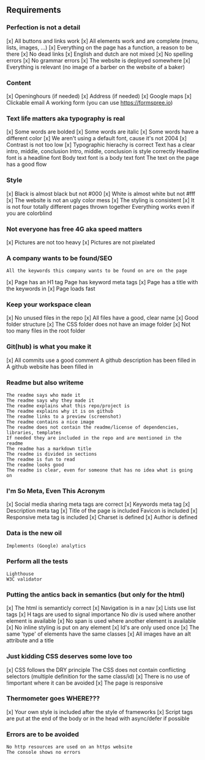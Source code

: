## Requirements
### Perfection is not a detail

 [x]   All buttons and links work
 [x]   All elements work and are complete (menu, lists, images, ...)
 [x]   Everything on the page has a function, a reason to be there
 [x]   No dead links
 [x]   English and dutch are not mixed
 [x]   No spelling errors
 [x]   No grammar errors
 [x]   The website is deployed somewhere
 [x]   Everything is relevant (no image of a barber on the website of a baker)

### Content

  [x]  Openinghours (if needed)
  [x]  Address (if needed)
  [x]  Google maps
  [x]  Clickable email
    A working form (you can use https://formspree.io)

### Text life matters aka typography is real

  [x]  Some words are bolded
  [x]  Some words are italic
  [x]  Some words have a different color
  [x]  We aren't using a default font, cause it's not 2004
  [x]  Contrast is not too low
  [x]  Typographic hierachy is correct
    Text has a clear intro, middle, conclusion
    Intro, middle, conclusion is style correctly
    Headline font is a headline font
    Body text font is a body text font
    The text on the page has a good flow

### Style

  [x]  Black is almost black but not #000
  [x]  White is almost white but not #fff
  [x]  The website is not an ugly color mess
  [x]  The styling is consistent
  [x]  It is not four totally different pages thrown together
    Everything works even if you are colorblind

### Not everyone has free 4G aka speed matters

  [x]  Pictures are not too heavy
  [x]  Pictures are not pixelated

### A company wants to be found/SEO

    All the keywords this company wants to be found on are on the page
  [x]  Page has an H1 tag
    Page has keyword meta tags
  [x]  Page has a title with the keywords in
  [x]  Page loads fast

### Keep your workspace clean

  [x]  No unused files in the repo
  [x]  All files have a good, clear name
  [x]  Good folder structure
  [x]  The CSS folder does not have an image folder
  [x]  Not too many files in the root folder

### Git(hub) is what you make it

  [x]  All commits use a good comment
    A github description has been filled in
    A github website has been filled in

### Readme but also writeme

    The readme says who made it
    The readme says why they made it
    The readme explains what this repo/project is
    The readme explains why it is on github
    The readme links to a preview (screenshot)
    The readme contains a nice image
    The readme does not contain the readme/license of dependencies, libraries, templates
    If needed they are included in the repo and are mentioned in the readme
    The readme has a markdown title
    The readme is divided in sections
    The readme is fun to read
    The readme looks good
    The readme is clear, even for someone that has no idea what is going on

### I'm So Meta, Even This Acronym

  [x]  Social media sharing meta tags are correct
  [x]  Keywords meta tag
  [x]  Description meta tag
  [x]  Title of the page is included
    Favicon is included
  [x]  Responsive meta tag is included
  [x]  Charset is defined
  [x]  Author is defined

### Data is the new oil

    Implements (Google) analytics

### Perform all the tests

    Lighthouse
    W3C validator

### Putting the antics back in semantics (but only for the html)

 [x]   The html is semanticly correct
 [x]   Navigation is in a nav
 [x]   Lists use list tags
 [x]   H tags are used to signal importance
    No div is used where another element is available
 [x]   No span is used where another element is available
 [x]   No inline styling is put on any element
 [x]   Id's are only used once
 [x]   The same 'type' of elements have the same classes
 [x]   All images have an alt attribute and a title

### Just kidding CSS deserves some love too

 [x]   CSS follows the DRY principle
    The CSS does not contain conflicting selectors (multiple definition for the same class/id)
 [x]   There is no use of !important where it can be avoided
 [x]   The page is responsive

### Thermometer goes WHERE???

 [x]  Your own style is included after the style of frameworks
 [x]   Script tags are put at the end of the body or in the head with async/defer if possible

### Errors are to be avoided

    No http resources are used on an https website
    The console shows no errors

